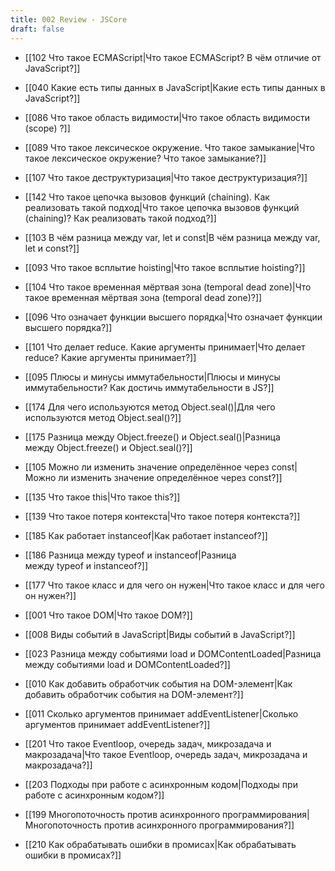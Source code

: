 ```yaml
---
title: 002 Review - JSCore
draft: false
---
```


* [[102 Что такое ECMAScript|Что такое ECMAScript? В чём отличие от JavaScript?]]
* [[040 Какие есть типы данных в JavaScript|Какие есть типы данных в JavaScript?]]
* [[086 Что такое область видимости|Что такое область видимости (scope) ?]]

* [[089 Что такое лексическое окружение. Что такое замыкание|Что такое лексическое окружение? Что такое замыкание?]]
* [[107 Что такое деструктуризация|Что такое деструктуризация?]]
* [[142 Что такое цепочка вызовов функций (chaining). Как реализовать такой подход|Что такое цепочка вызовов функций (chaining)? Как реализовать такой подход?]]

* [[103 В чём разница между var, let и const|В чём разница между var, let и const?]]
* [[093 Что такое всплытие hoisting|Что такое всплытие hoisting?]]
* [[104 Что такое временная мёртвая зона (temporal dead zone)|Что такое временная мёртвая зона (temporal dead zone)?]]

* [[096 Что означает функции высшего порядка|Что означает функции высшего порядка?]]
* [[101 Что делает reduce. Какие аргументы принимает|Что делает reduce? Какие аргументы принимает?]]
* [[095 Плюсы и минусы иммутабельности|Плюсы и минусы иммутабельности? Как достичь иммутабельности в JS?]]
* [[174 Для чего используются метод Object.seal()|Для чего используются метод Object.seal()?]]
* [[175 Разница между Object.freeze() и Object.seal()|Разница между Object.freeze() и Object.seal()?]]
* [[105 Можно ли изменить значение определённое через const|Можно ли изменить значение определённое через const?]]
* [[135 Что такое this|Что такое this?]]
* [[139 Что такое потеря контекста|Что такое потеря контекста?]]

* [[185 Как работает instanceof|Как работает instanceof?]]
* [[186 Разница между typeof и instanceof|Разница между typeof и instanceof?]]
* [[177 Что такое класс и для чего он нужен|Что такое класс и для чего он нужен?]]

* [[001 Что такое DOM|Что такое DOM?]]
* [[008 Виды событий в JavaScript|Виды событий в JavaScript?]]
* [[023 Разница между событиями load и DOMContentLoaded|Разница между событиями load и DOMContentLoaded?]]
* [[010 Как добавить обработчик события на DOM-элемент|Как добавить обработчик события на DOM-элемент?]]
* [[011 Сколько аргументов принимает addEventListener|Сколько аргументов принимает addEventListener?]]

* [[201 Что такое Eventloop, очередь задач, микрозадача и макрозадача|Что такое Eventloop, очередь задач, микрозадача и макрозадача?]]
* [[203 Подходы при работе с асинхронным кодом|Подходы при работе с асинхронным кодом?]]
* [[199 Многопоточность против асинхронного программирования|Многопоточность против асинхронного программирования?]]
* [[210 Как обрабатывать ошибки в промисах|Как обрабатывать ошибки в промисах?]]
